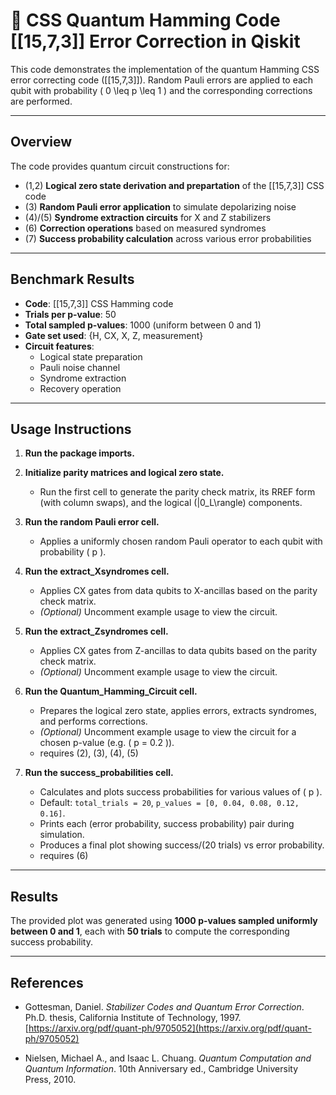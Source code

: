 # 🧩 CSS Quantum Hamming Code [[15,7,3]] Error Correction in Qiskit

This code demonstrates the implementation of the quantum Hamming CSS error correcting code \([[15,7,3]]\). Random Pauli errors are applied to each qubit with probability \( 0 \leq p \leq 1 \) and the corresponding corrections are performed.

---

## Overview

The code provides quantum circuit constructions for:

- (1,2) **Logical zero state derivation and prepartation** of the [[15,7,3]] CSS code  
- (3) **Random Pauli error application** to simulate depolarizing noise  
- (4)/(5) **Syndrome extraction circuits** for X and Z stabilizers  
- (6) **Correction operations** based on measured syndromes  
- (7) **Success probability calculation** across various error probabilities

---

## Benchmark Results

- **Code**: [[15,7,3]] CSS Hamming code  
- **Trials per p-value**: 50  
- **Total sampled p-values**: 1000 (uniform between 0 and 1)  
- **Gate set used**: {H, CX, X, Z, measurement}  
- **Circuit features**:
  - Logical state preparation  
  - Pauli noise channel  
  - Syndrome extraction  
  - Recovery operation

---

## Usage Instructions

1. **Run the package imports.**

2. **Initialize parity matrices and logical zero state.**  
   - Run the first cell to generate the parity check matrix, its RREF form (with column swaps), and the logical \(|0_L\rangle\) components.

3. **Run the random Pauli error cell.**  
   - Applies a uniformly chosen random Pauli operator to each qubit with probability \( p \).

4. **Run the extract_Xsyndromes cell.**  
   - Applies CX gates from data qubits to X-ancillas based on the parity check matrix.  
   - *(Optional)* Uncomment example usage to view the circuit.

5. **Run the extract_Zsyndromes cell.**  
   - Applies CX gates from Z-ancillas to data qubits based on the parity check matrix.  
   - *(Optional)* Uncomment example usage to view the circuit.

6. **Run the Quantum_Hamming_Circuit cell.**  
   - Prepares the logical zero state, applies errors, extracts syndromes, and performs corrections.  
   - *(Optional)* Uncomment example usage to view the circuit for a chosen p-value (e.g. \( p = 0.2 \)).
   - requires (2), (3), (4), (5)

7. **Run the success_probabilities cell.**  
   - Calculates and plots success probabilities for various values of \( p \).  
   - Default: `total_trials = 20`, `p_values = [0, 0.04, 0.08, 0.12, 0.16]`.  
   - Prints each (error probability, success probability) pair during simulation.  
   - Produces a final plot showing success/(20 trials) vs error probability.
   - requires (6)

---

## Results

The provided plot was generated using **1000 p-values sampled uniformly between 0 and 1**, each with **50 trials** to compute the corresponding success probability.

---

## References

- Gottesman, Daniel. *Stabilizer Codes and Quantum Error Correction*. Ph.D. thesis, California Institute of Technology, 1997.  
  [https://arxiv.org/pdf/quant-ph/9705052](https://arxiv.org/pdf/quant-ph/9705052)

- Nielsen, Michael A., and Isaac L. Chuang. *Quantum Computation and Quantum Information*. 10th Anniversary ed., Cambridge University Press, 2010.
